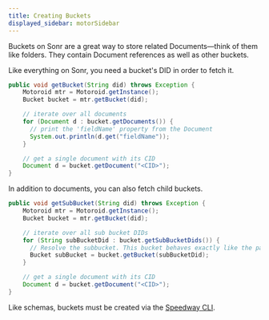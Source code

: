 ```yaml
---
title: Creating Buckets
displayed_sidebar: motorSidebar
---
```


Buckets on Sonr are a great way to store related Documents—think of them like folders. They contain Document references as well as other buckets.

Like everything on Sonr, you need a bucket's DID in order to fetch it.

```java
public void getBucket(String did) throws Exception {
    Motoroid mtr = Motoroid.getInstance();
    Bucket bucket = mtr.getBucket(did);

    // iterate over all documents
    for (Document d : bucket.getDocuments()) {
      // print the 'fieldName' property from the Document
      System.out.println(d.get("fieldName"));
    }

    // get a single document with its CID
    Document d = bucket.getDocument("<CID>");
}
```

In addition to documents, you can also fetch child buckets.

```java
public void getSubBucket(String did) throws Exception {
    Motoroid mtr = Motoroid.getInstance();
    Bucket bucket = mtr.getBucket(did);

    // iterate over all sub bucket DIDs
    for (String subBucketDid : bucket.getSubBucketDids()) {
      // Resolve the subbucket. This bucket behaves exactly like the parent it came from
      Bucket subBucket = bucket.getBucket(subBucketDid);
    }

    // get a single document with its CID
    Document d = bucket.getDocument("<CID>");
}
```

Like schemas, buckets must be created via the [Speedway CLI](#).
